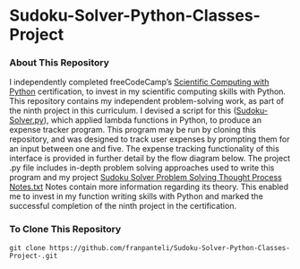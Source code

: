 # Sudoku-Solver-Python-Classes-Project
### About This Repository
I independently completed freeCodeCamp’s [Scientific Computing with Python](https://www.freecodecamp.org/learn/scientific-computing-with-python/) certification, to invest in my scientific computing skills with Python. This repository contains my independent problem-solving work, as part of the ninth project in this curriculum. I devised a script for this ([Sudoku-Solver.py](https://github.com/franpanteli/Sudoku-Solver-Python-Classes-Project/blob/main/Sudoku-Solver.py)), which applied lambda functions in Python, to produce an expense tracker program. This program may be run by cloning this repository, and was designed to track user expenses by prompting them for an input between one and five. The expense tracking functionality of this interface is provided in further detail by the flow diagram below. The project .py file includes in-depth problem solving approaches used to write this program and my project [Sudoku Solver Problem Solving Thought Process Notes.txt](https://github.com/franpanteli/Sudoku-Solver-Python-Classes-Project/blob/main/Sudoku%20Solver%20Problem%20Solving%20Thought%20Process%20Notes.txt) Notes contain more information regarding its theory. This enabled me to invest in my function writing skills with Python and marked the successful completion of the ninth project in the certification.

### To Clone This Repository
```
git clone https://github.com/franpanteli/Sudoku-Solver-Python-Classes-Project-.git
```

